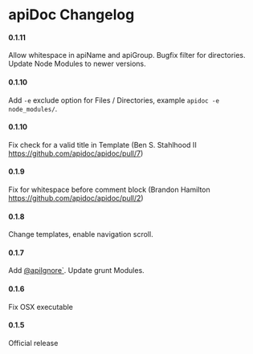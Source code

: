 # apiDoc Changelog

#### 0.1.11
Allow whitespace in apiName and apiGroup.
Bugfix filter for directories.
Update Node Modules to newer versions.

#### 0.1.10
Add `-e` exclude option for Files / Directories, example `apidoc -e node_modules/`.

#### 0.1.10
Fix check for a valid title in Template (Ben S. Stahlhood II https://github.com/apidoc/apidoc/pull/7)

#### 0.1.9
Fix for whitespace before comment block (Brandon Hamilton https://github.com/apidoc/apidoc/pull/2)

#### 0.1.8
Change templates, enable navigation scroll.

#### 0.1.7
Add [@apiIgnore`](http://apidocjs.com/#param-api-ignore).
Update grunt Modules.

#### 0.1.6
Fix OSX executable

#### 0.1.5
Official release